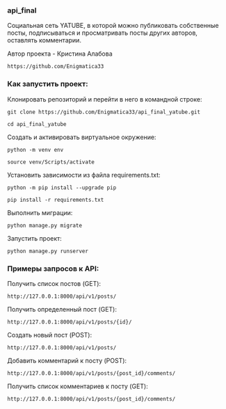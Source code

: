 ### api_final
Социальная сеть YATUBE, в которой можно публиковать собственные посты, подписываться и просматривать посты других авторов, оставлять комментарии.

Автор проекта - Кристина Алабова
```
https://github.com/Enigmatica33
```

### Как запустить проект:

Клонировать репозиторий и перейти в него в командной строке:

```
git clone https://github.com/Enigmatica33/api_final_yatube.git
```

```
cd api_final_yatube
```

Cоздать и активировать виртуальное окружение:

```
python -m venv env
```

```
source venv/Scripts/activate
```

Установить зависимости из файла requirements.txt:

```
python -m pip install --upgrade pip
```

```
pip install -r requirements.txt
```

Выполнить миграции:

```
python manage.py migrate
```

Запустить проект:

```
python manage.py runserver
```

### Примеры запросов к API:

Получить список постов (GET):
```
http://127.0.0.1:8000/api/v1/posts/
```
Получить определенный пост (GET):
```
http://127.0.0.1:8000/api/v1/posts/{id}/
```
Создать новый пост (POST):
```
http://127.0.0.1:8000/api/v1/posts/
```
Добавить комментарий к посту (POST):
```
http://127.0.0.1:8000/api/v1/posts/{post_id}/comments/
```
Получить список комментариев к посту (GET):
```
http://127.0.0.1:8000/api/v1/posts/{post_id}/comments/
```